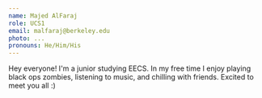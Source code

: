 ```yaml
---
name: Majed AlFaraj
role: UCS1
email: malfaraj@berkeley.edu
photo: ...
pronouns: He/Him/His
---
```

Hey everyone! I'm a junior studying EECS. In my free time I enjoy playing black ops zombies, listening to music, and chilling with friends. Excited to meet you all :)